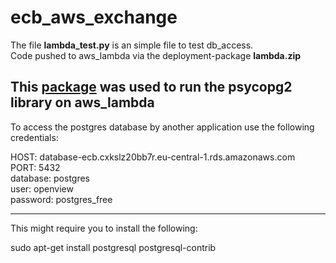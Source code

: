 # ecb_aws_exchange
The file **lambda_test.py**  is an simple file to test db_access.  
Code pushed to aws_lambda via the deployment-package **lambda.zip**

This [package](https://github.com/jkehler/awslambda-psycopg2) was used to run the psycopg2 library on aws_lambda
---

To access the postgres database by another application use the following credentials:

HOST: database-ecb.cxkslz20bb7r.eu-central-1.rds.amazonaws.com  
PORT: 5432  
database: postgres  
user: openview  
password: postgres_free  


---


This might require you to install the following:

sudo apt-get install postgresql postgresql-contrib

